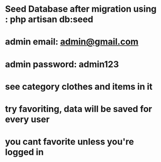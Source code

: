 # Seed Database after migration using : php artisan db:seed
# 
# admin email: admin@gmail.com
# admin password: admin123
# 
# see category clothes and items in it
# try favoriting, data will be saved for every user
# you cant favorite unless you're logged in
